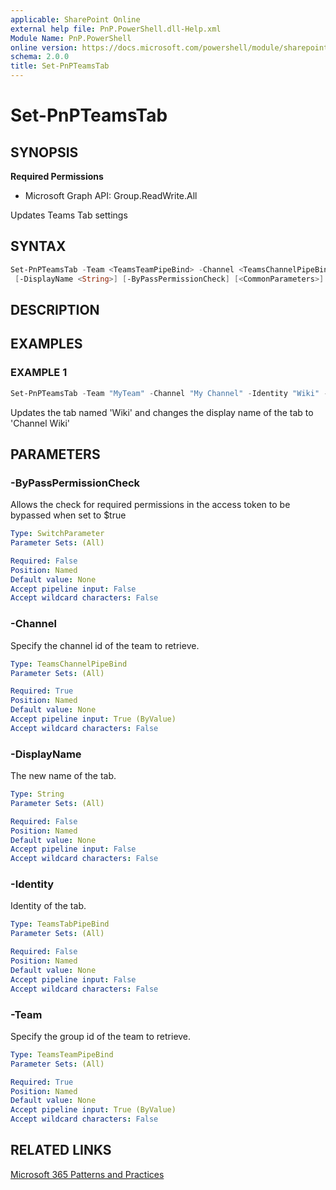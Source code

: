 ```yaml
---
applicable: SharePoint Online
external help file: PnP.PowerShell.dll-Help.xml
Module Name: PnP.PowerShell
online version: https://docs.microsoft.com/powershell/module/sharepoint-pnp/set-pnpteamstab
schema: 2.0.0
title: Set-PnPTeamsTab
---
```


# Set-PnPTeamsTab

## SYNOPSIS

**Required Permissions**

  * Microsoft Graph API: Group.ReadWrite.All

Updates Teams Tab settings

## SYNTAX

```powershell
Set-PnPTeamsTab -Team <TeamsTeamPipeBind> -Channel <TeamsChannelPipeBind> [-Identity <TeamsTabPipeBind>]
 [-DisplayName <String>] [-ByPassPermissionCheck] [<CommonParameters>]
```

## DESCRIPTION

## EXAMPLES

### EXAMPLE 1
```powershell
Set-PnPTeamsTab -Team "MyTeam" -Channel "My Channel" -Identity "Wiki" -DisplayName "Channel Wiki"
```

Updates the tab named 'Wiki' and changes the display name of the tab to 'Channel Wiki'

## PARAMETERS

### -ByPassPermissionCheck
Allows the check for required permissions in the access token to be bypassed when set to $true

```yaml
Type: SwitchParameter
Parameter Sets: (All)

Required: False
Position: Named
Default value: None
Accept pipeline input: False
Accept wildcard characters: False
```

### -Channel
Specify the channel id of the team to retrieve.

```yaml
Type: TeamsChannelPipeBind
Parameter Sets: (All)

Required: True
Position: Named
Default value: None
Accept pipeline input: True (ByValue)
Accept wildcard characters: False
```

### -DisplayName
The new name of the tab.

```yaml
Type: String
Parameter Sets: (All)

Required: False
Position: Named
Default value: None
Accept pipeline input: False
Accept wildcard characters: False
```

### -Identity
Identity of the tab.

```yaml
Type: TeamsTabPipeBind
Parameter Sets: (All)

Required: False
Position: Named
Default value: None
Accept pipeline input: False
Accept wildcard characters: False
```

### -Team
Specify the group id of the team to retrieve.

```yaml
Type: TeamsTeamPipeBind
Parameter Sets: (All)

Required: True
Position: Named
Default value: None
Accept pipeline input: True (ByValue)
Accept wildcard characters: False
```

## RELATED LINKS

[Microsoft 365 Patterns and Practices](https://aka.ms/m365pnp)